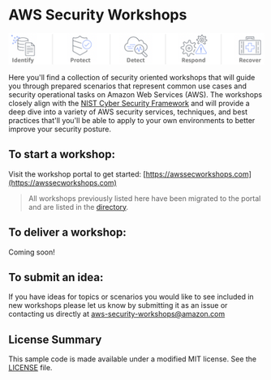 # AWS Security Workshops

![Components](./images/security-components-color.png "Categorization of AWS Security Services")

Here you'll find a collection of security oriented workshops that will guide you through prepared scenarios that represent common use cases and security operational tasks on Amazon Web Services (AWS). The workshops closely align with the [NIST Cyber Security Framework](https://www.nist.gov/cyberframework) and will provide a deep dive into a variety of AWS security services, techniques, and best practices that'll you'll be able to apply to your own environments to better improve your security posture.

## To start a workshop:

Visit the workshop portal to get started: [https://awssecworkshops.com](https://awssecworkshops.com)

> All workshops previously listed here have been migrated to the portal and are listed in the [directory](https://awssecworkshops.com/workshops/).

## To deliver a workshop:

Coming soon!

## To submit an idea:

If you have ideas for topics or scenarios you would like to see included in new workshops please let us know by submitting it as an issue or contacting us directly at <a href="mailto:aws-security-workshops@amazon.com?subject=AWS Security Workshops: Idea Submission">aws-security-workshops@amazon.com</a>

## License Summary

This sample code is made available under a modified MIT license. See the [LICENSE](LICENSE) file.
